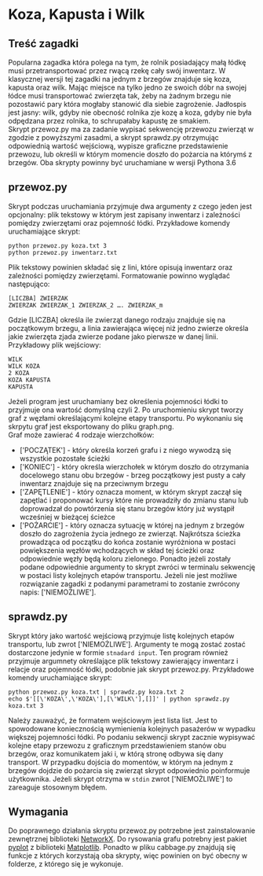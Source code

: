 # Koza, Kapusta i Wilk
## Treść zagadki
Popularna zagadka która polega na tym, że rolnik posiadający małą łódkę musi przetransportować przez rwącą rzekę cały swój inwentarz. W klasycznej wersji tej zagadki na jednym z brzegów znajduje się koza, kapusta oraz wilk. Mając miejsce na tylko jedno ze swoich dóbr na swojej łódce musi transportować zwierzęta tak, żeby na żadnym brzegu nie pozostawić pary która mogłaby stanowić dla siebie zagrożenie. Jadłospis jest jasny: wilk, gdyby nie obecność rolnika zje kozę a koza, gdyby nie była odpędzana przez rolnika, to schrupałaby kapustę ze smakiem.  
Skrypt przewoz.py ma za zadanie wypisać sekwencję przewozu zwierząt w zgodzie z powyższymi zasadmi, a skrypt sprawdz.py otrzymując odpowiednią wartość wejściową, wypisze graficzne przedstawienie przewozu, lub określi w którym momencie doszło do pożarcia na którymś z brzegów. Oba skrypty powinny być uruchamiane w wersji Pythona 3.6
## przewoz.py
Skrypt podczas uruchamiania przyjmuje dwa argumenty z czego jeden jest opcjonalny: plik tekstowy w którym jest zapisany inwentarz i zależności pomiędzy zwierzętami oraz pojemność łódki. Przykładowe komendy uruchamiające skrypt:  
```
python przewoz.py koza.txt 3
python przewoz.py inwentarz.txt
```  
Plik tekstowy powinien składać się z lini, które opisują inwentarz oraz zależności pomiędzy zwierzętami. Formatowanie powinno wyglądać następująco:
```
[LICZBA] ZWIERZAK
ZWIERZAK ZWIERZAK_1 ZWIERZAK_2 …. ZWIERZAK_m
```
Gdzie [LICZBA] określa ile zwierząt danego rodzaju znajduje się na początkowym brzegu, a linia zawierająca więcej niż jedno zwierze określa jakie zwierzęta zjada zwierze podane jako pierwsze w danej linii. Przykładowy plik wejściowy:
```
WILK
WILK KOZA
2 KOZA
KOZA KAPUSTA
KAPUSTA
```
Jeżeli program jest uruchamiany bez określenia pojemności łódki to przyjmuje ona wartość domyślną czyli 2.
Po uruchomieniu skrypt tworzy graf z węzłami określającymi kolejne etapy transportu. Po wykonaniu się skrpytu graf jest eksportowany do pliku graph.png.  
Graf może zawierać 4 rodzaje wierzchołków: 
  - ['POCZĄTEK'] - który określa korzeń grafu i z niego wywodzą się wszystkie pozostałe ścieżki
  - ['KONIEC'] - który określa wierzchołek w którym doszło do otrzymania docelowego stanu obu brzegów - brzeg początkowy jest pusty a cały inwentarz znajduje się na przeciwnym brzegu
  - ['ZAPĘTLENIE'] - który oznacza moment, w którym skrypt zaczął się zapętlać i proponować kursy które nie prowadziły do zmianu stanu lub doprowadzał do powtórzenia się stanu brzegów który już wystąpił wcześniej w bieżącej ścieżce
  - ['POŻARCIE'] - który oznacza sytuację w której na jednym z brzegów doszło do zagrożenia życia jednego ze zwierząt.
Najkrótsza ścieżka prowadząca od początku do końca zostanie wyróżniona w postaci powiększenia węzłów wchodzących w skład tej ścieżki oraz odpowiednie węzły będą koloru zielonego. 
Ponadto jeżeli zostały podane odpowiednie argumenty to skrypt zwróci w terminalu sekwencję w postaci listy kolejnych etapów transportu. Jeżeli nie jest możliwe rozwiązanie zagadki z podanymi parametrami to zostanie zwrócony napis: ['NIEMOŻLIWE'].
## sprawdz.py
Skrypt który jako wartość wejściową przyjmuje listę kolejnych etapów transportu, lub zwrot ['NIEMOŻLIWE']. Argumenty te mogą zostać zostać dostarczone jedynie w formie `stnadard input`. Ten program również przyjmuje argumnety określające plik tekstowy zawierający inwentarz i relacje oraz pojemność łódki, podobnie jak skrypt przewoz.py. Przykładowe komendy uruchamiające skrypt:
```
python przewoz.py koza.txt | sprawdz.py koza.txt 2
echo $'[[\'KOZA\',\'KOZA\'],[\'WILK\'],[]]' | python sprawdz.py koza.txt 3
```
Należy zauważyć, że formatem wejściowym jest lista list. Jest to spowodowane koniecznością wymienienia kolejnych pasażerów w wypadku większej pojemności łódki.
Po podaniu sekwencji skrypt zacznie wypisywać kolejne etapy przewozu z graficznym przedstawieniem stanów obu brzegów, oraz komunikatem jaki i, w którą stronę odbywa się dany transport. W przypadku dojścia do momentów, w którym na jednym z brzegów dojdzie do pożarcia się zwierząt skrypt odpowiednio poinformuje użytkownika. Jeżeli skrypt otrzyma w `stdin` zwrot ['NIEMOŻLIWE'] to zareaguje stosownym błędem.
## Wymagania
Do poprawnego działania skryptu przewoz.py potrzebne jest zainstalowanie zewnętrznej biblioteki [NetworkX](https://networkx.github.io/documentation/networkx-1.10/index.html). Do rysowania grafu potrebny jest pakiet [pyplot](https://matplotlib.org/3.1.1/api/_as_gen/matplotlib.pyplot.html) z biblioteki [Matplotlib](https://matplotlib.org/3.1.1/index.html). Ponadto w pliku cabbage.py znajdują się funkcje z których korzystają oba skrypty, więc powinien on być obecny w folderze, z którego się je wykonuje.
